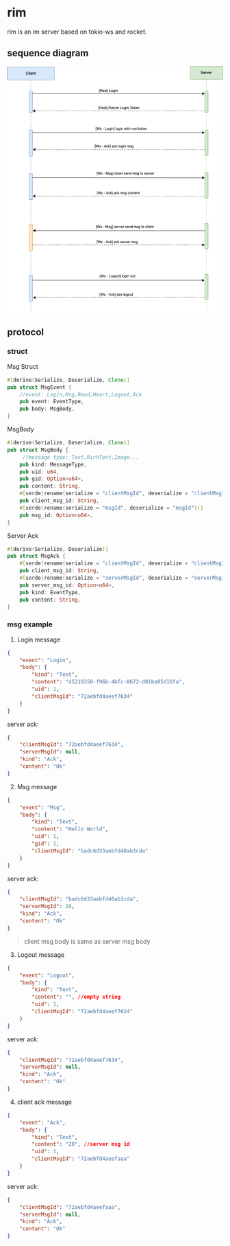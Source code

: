 # rim

rim is an im server based on tokio-ws and rocket.

## sequence diagram
![diagram](doc/protocol.drawio.png)


## protocol

### struct
Msg Struct
```rust
#[derive(Serialize, Deserialize, Clone)]
pub struct MsgEvent {
    //event: Login,Msg,Read,Heart,Logout,Ack
    pub event: EventType,
    pub body: MsgBody,
}

```

MsgBody
```rust
#[derive(Serialize, Deserialize, Clone)]
pub struct MsgBody {
     //message type: Text,RichText,Image...
    pub kind: MessageType,
    pub uid: u64,
    pub gid: Option<u64>,
    pub content: String,
    #[serde(rename(serialize = "clientMsgId", deserialize = "clientMsgId"))]
    pub client_msg_id: String,
    #[serde(rename(serialize = "msgId", deserialize = "msgId"))]
    pub msg_id: Option<u64>,
}
```

Server Ack
```rust
#[derive(Serialize, Deserialize)]
pub struct MsgAck {
    #[serde(rename(serialize = "clientMsgId", deserialize = "clientMsgId"))]
    pub client_msg_id: String,
    #[serde(rename(serialize = "serverMsgId", deserialize = "serverMsgId"))]
    pub server_msg_id: Option<u64>,
    pub kind: EventType,
    pub content: String,
}
```

### msg example
1. Login message 
```json
{
    "event": "Login",
    "body": {
        "kind": "Text",
        "content": "d5219358-f96b-4bfc-8672-d01ba95d16fa",
        "uid": 1,
        "clientMsgId": "72aebfd4aeef7634"
    }
}
```

server ack:
```json
{
	"clientMsgId": "72aebfd4aeef7634",
	"serverMsgId": null,
	"kind": "Ack",
	"content": "Ok"
}
```

2. Msg message

```json
{
    "event": "Msg",
    "body": {
        "kind": "Text",
        "content": "Hello World",
        "uid": 1,
        "gid": 1,
        "clientMsgId": "badc6d33aebfd40ab3cda"
    }
}
```

server ack:
```json
{
	"clientMsgId": "badc6d33aebfd40ab3cda",
	"serverMsgId": 28,
	"kind": "Ack",
	"content": "Ok"
}
```
> client msg body is same as server msg body 

3. Logout message
```json
{
    "event": "Logout",
    "body": {
        "kind": "Text",
        "content": "", //empty string
        "uid": 1,
        "clientMsgId": "72aebfd4aeef7634"
    }
}
```

server ack:
```json
{
	"clientMsgId": "72aebfd4aeef7634",
	"serverMsgId": null,
	"kind": "Ack",
	"content": "Ok"
}
```

4. client ack message
```json
{
    "event": "Ack",
    "body": {
        "kind": "Text",
        "content": "28", //server msg id
        "uid": 1,
        "clientMsgId": "72aebfd4aeefaaa"
    }
}
```

server ack:
```json
{
	"clientMsgId": "72aebfd4aeefaaa",
	"serverMsgId": null,
	"kind": "Ack",
	"content": "Ok"
}
```

